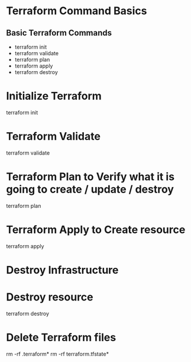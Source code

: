 # Terraform Command Basics

## Basic Terraform Commands
  - terraform init
  - terraform validate
  - terraform plan
  - terraform apply
  - terraform destroy      

 
# Initialize Terraform
terraform init

# Terraform Validate
terraform validate

# Terraform Plan to Verify what it is going to create / update / destroy
terraform plan

# Terraform Apply to Create resource
terraform apply 

# Destroy Infrastructure

# Destroy resource
terraform destroy

# Delete Terraform files 
rm -rf .terraform*
rm -rf terraform.tfstate*
 



